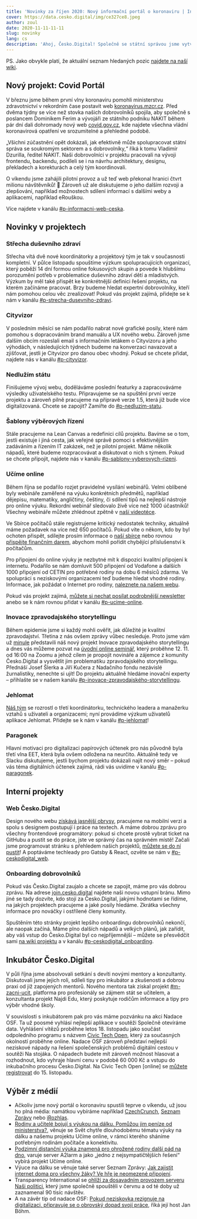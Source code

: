 ```yaml
---
title: 'Novinky za říjen 2020: Nový informační portál o koronaviru | Inovujeme české zpravodajství'
cover: https://data.cesko.digital/img/ce327ce8.jpeg
author: zoul
date: 2020-11-11-11-11
slug: novinky
lang: cs
description: 'Ahoj, Česko.Digital! Společně se státní správou jsme vytvořili nový Covid portál ČR, který už za první víkend pilotního provozu zaznamenal prvního čtvrt milionu návštěvníků, spustili jsme nový onboarding dobrovolníků a zveme vás na úvodní seminář věnovaný inovacím ve zpravodajském storytellingu. Zkrátka nabitý říjen! 👩‍💻🔥 Co všechno se u nás za poslední měsíc událo? Čtěte dál!'
---
```


PS. Jako obvykle platí, že aktuální seznam hledaných pozic [najdete na naší wiki](https://wiki.cesko.digital/x/swEY).

## Nový projekt: Covid Portál

V březnu jsme během první vlny koronaviru pomohli ministerstvu zdravotnictví v rekordním čase postavit web [koronavirus.mzcr.cz](https://koronavirus.mzcr.cz). Před dvěma týdny se více než stovka našich dobrovolníků spojila, aby společně s poslancem Dominikem Ferim a vývojáři ze státního podniku NAKIT během pár dní dali dohromady nový web [covid.gov.cz](https://covid.gov.cz), kde najdete všechna vládní koronavirová opatření ve srozumitelné a přehledné podobě.

„Všichni zúčastnění opět dokázali, jak efektivně může spolupracovat státní správa se soukromým sektorem a s dobrovolníky,“ říká k tomu Vladimír Dzurilla, ředitel NAKIT. Naši dobrovolníci v projektu pracovali na vývoji frontendu, backendu, podíleli se i na návrhu architektury, designu, překladech a korekturách a celý tým koordinovali.

O víkendu jsme zahájili pilotní provoz a už teď web překonal hranici čtvrt milionu návštěvníků! 🎉 Zároveň už ale diskutujeme o jeho dalším rozvoji a zlepšování, například možnostech sdílení informací s dalšími weby a aplikacemi, například eRouškou.

Více najdete v kanálu [#p-informacni-web-ceska](https://cesko-digital.slack.com/archives/C01DGSL4JFN).

## Novinky v projektech

### Střecha duševního zdraví

Střecha vítá dvě nové koordinátorky a projektový tým je tak v současnosti kompletní. V půlce listopadu spouštíme výzkum spolupracujících organizací, který poběží 14 dní formou online fokusových skupin a povede k hlubšímu porozumění potřeb v problematice duševního zdraví dětí a mladistvých. Výzkum by měl také přispět ke konkrétnější definici řešení projektu, na kterém začínáme pracovat. Brzy budeme hledat expertní dobrovolníky, kteří nám pomohou celou věc zrealizovat! Pokud vás projekt zajímá, přidejte se k nám v kanálu [#p-strecha-dusevniho-zdravi](https://cesko-digital.slack.com/archives/C01168N8XP1).

### Cityvizor

V posledním měsíci se nám podařilo nabrat nové grafické posily, které nám pomohou s dopracováním brand manuálu a UX nového webu. Zároveň jsme dalším obcím rozeslali email s informačním letákem o Cityvizoru a jeho výhodách, v následujících týdnech budeme na konverzaci navazovat a zjišťovat, jestli je Cityvizor pro danou obec vhodný. Pokud se chcete přidat, najdete nás v kanálu [#p-cityvizor](https://cesko-digital.slack.com/archives/CG66HNLH4).

### Nedlužím státu

Finišujeme vývoj webu, doděláváme poslední featurky a zapracováváme výsledky uživatelského testu. Připravujeme se na spuštění první verze projektu a zároveň pilně pracujeme na přípravě verze 1.5, která již bude více digitalizovaná. Chcete se zapojit? Zamiřte do [#p-nedluzim-statu](https://cesko-digital.slack.com/archives/CHTQQN5AL).

### Šablony výběrových řízení

Stále pracujeme na Lean Canvas a redefinici cílů projektu. Bavíme se o tom, jestli existuje i jiná cesta, jak veřejné správě pomoci s efektivnějším zadáváním a řízením IT zakázek, než je pilotní projekt. Máme několik nápadů, které budeme rozpracovávat a diskutovat o nich s týmem. Pokud se chcete připojit, najdete nás v kanálu [#p-sablony-vyberovych-rizeni](https://cesko-digital.slack.com/archives/CSHURJA9L).

### Učíme online

Během října se podařilo rozjet pravidelné vysílání webinářů. Velmi oblíbené byly webináře zaměřené na výuku konkrétních předmětů, například dějepisu, matematiky, angličtiny, češtiny, či sdílení tipů na nejlepší nástroje pro online výuku. Rekordní webinář sledovalo živě více než 1000 účastníků! Všechny webináře můžete zhlédnout zpětně v [naší videotéce](https://www.ucimeonline.cz/aktivity/ucime-nanecisto/videoteka/).

Ve Sbírce počítačů stále registrujeme kritický nedostatek techniky, aktuálně máme požadavek na více než 650 počítačů. Pokud víte o někom, kdo by byl ochoten přispět, sdílejte prosím informace o [naší sbírce](https://www.ucimeonline.cz/aktivity/sbirka-pocitacu/) nebo rovnou [přispějte finančním darem](https://www.darujme.cz/projekt/1203574), abychom mohli pořídit chybějící příslušenství k počítačům.

Pro připojení do online výuky je nezbytné mít k dispozici kvalitní připojení k internetu. Podařilo se nám domluvit 500 připojení od Vodafone a dalších 1000 připojení od CETIN pro potřebné rodiny na dobu 6 měsíců zdarma. Ve spolupráci s neziskovými organizacemi teď budeme hledat vhodné rodiny. Informace, jak požádat o Internet pro rodiny, [naleznete na našem webu](https://www.ucimeonline.cz/aktivity/internet-do-rodiny/).

Pokud vás projekt zajímá, [můžete si nechat posílat podrobnější newsletter](https://www.ucimeonline.cz/newsletter/) anebo se k nám rovnou přidat v kanálu [#p-ucime-online](https://cesko-digital.slack.com/archives/CUXRHTY58).

### Inovace zpravodajského storytellingu

Během epidemie jsme si každý mohli ověřit, jak důležité je kvalitní zpravodajství. Třetina z nás ovšem zprávy vůbec nesleduje. Proto jsme vám už [minule](https://blog.cesko.digital/2020/10/novinky) představili náš nový projekt Inovace zpravodajského storytellingu a dnes vás můžeme pozvat na [úvodní online seminář](https://www.eventbrite.com/e/inovace-zpravodajskeho-storytellingu-aneb-jak-povznest-ceskou-zurnalistiku-tickets-126780171907#), který proběhne 12. 11. od 16:00 na Zoomu a jehož cílem je propojit novináře a zájemce z komunity Česko.Digital a vysvětlit jim problematiku zpravodajského storytellingu. Přednáší Josef Šlerka a Jiří Kučera z Nadačního fondu nezávislé žurnalistiky, nenechte si ujít! Do projektu aktuálně hledáme inovační experty – přihlašte se v našem kanálu [#p-inovace-zpravodajského-storytellingu](https://cesko-digital.slack.com/archives/C01AENB1LPP).

### Jehlomat

[Náš tým](https://wiki.cesko.digital/display/JEH) se rozrostl o třetí koordinátorku, technického leadera a manažerku vztahů s uživateli a organizacemi; nyní provádíme výzkum uživatelů aplikace Jehlomat. Přidejte se k nám v kanálu [#p-jehlomat](https://cesko-digital.slack.com/archives/C017VKLRRC0)!

### Paragonek

Hlavní motivaci pro digitalizaci papírových účtenek pro nás původně byla třetí vlna EET, která byla ovšem odložena na neurčito. Aktuálně tedy ve Slacku diskutujeme, jestli bychom projektu dokázali najít nový směr – pokud vás téma digitálních účtenek zajímá, rádi vás uvidíme v kanálu [#p-paragonek](https://cesko-digital.slack.com/archives/CUM0HJ5QB).

## Interní projekty

### Web Česko.Digital

Design nového webu [získává jasnější obrysy](https://www.figma.com/file/8YdGIHXLPo8zt4ZN8KJ4Hy/C.D-Web?node-id=1%3A2), pracujeme na mobilní verzi a spolu s designem postupují i práce na textech. A máme dobrou zprávu pro všechny frontendové programátory: pokud si chcete prostě vybrat ticket na GitHubu a pustit se do práce, jste ve správný čas na správném místě! Začali jsme programovat stránku s přehledem našich projektů, [můžete se do ní pustit](https://github.com/cesko-digital/web/issues/64)! A poptáváme techleady pro Gatsby & React, ozvěte se nám v [#p-ceskodigital_web](https://cesko-digital.slack.com/archives/CHG9NA23D).

### Onboarding dobrovolníků

Pokud vás Česko.Digital zaujalo a chcete se zapojit, máme pro vás dobrou zprávu. Na adrese [join.cesko.digital](https://join.cesko.digital/) najdete naši novou vstupní bránu. Mimo jiné se tady dozvíte, kdo stojí za Česko.Digital, jakými hodnotami se řídíme, na jakých projektech pracujeme a jaké posily hledáme. Zkrátka všechny informace pro nováčky i ostřílené členy komunity.

Spuštěním této stránky projekt lepšího onboardingu dobrovolníků nekončí, ale naopak začíná. Máme plno dalších nápadů a velkých plánů, jak zařídit, aby váš vstup do Česko.Digital byl co nejpříjemnější – můžete se přesvědčit sami [na wiki projektu](https://wiki.cesko.digital/x/RQkY) a v kanálu [#p-ceskodigital_onboarding](https://cesko-digital.slack.com/archives/C019JAJJS02).

## Inkubátor Česko.Digital

V půli října jsme absolvovali setkání s devíti novými mentory a konzultanty. Diskutovali jsme jejich roli, sdíleli tipy pro inkubátor a zkušenosti a dobrou praxi od již zapojených mentorů. Nového mentora tak získal projekt [#m-zacni-ucit](https://cesko-digital.slack.com/archives/C01CDSTV8KF), platforma pro profesionály se zájmem stát se učitelem, a konzultanta projekt Najdi Edu, který poskytuje rodičům informace a tipy pro výběr vhodné školy.

V souvislosti s inkubátorem pak pro vás máme pozvánku na akci Nadace OSF. Ta už poosmé vyhlásí nejlepší aplikace v soutěži Společně otevíráme data. Vyhlášení vítězů proběhne letos 18. listopadu jako součást odpoledního programu s názvem [Civic Tech Open](https://osf.cz/programy/ziva-demokracie/nas-stat-nase-data/civic-tech-open-obcansky-sektor-digitalne/), který za současných okolností proběhne online. Nadace OSF zároveň představí nejlepší neziskové nápady na řešení společenských problémů digitální cestou v soutěži Na stojáka. O nápadech budete mít zároveň možnost hlasovat a rozhodnout, kdo vyhraje hlavní cenu v podobě 60 000 Kč a vstupu do inkubačního procesu Česko.Digital. Na Civic Tech Open [online] se [můžete registrovat](https://forms.gle/eZHoYFw5FQznmZb16) do 15. listopadu.

## Výběr z médií

* Ačkoliv jsme nový portál o koronaviru spustili teprve o víkendu, už jsou ho plná média: namátkou vybíráme například [CzechCrunch](https://www.czechcrunch.cz/2020/11/opatreni-v-reci-ktere-vsichni-rozumi-dobrovolnici-z-cesko-digital-vytvorili-za-dva-tydny-informacni-covid-portal/), [Seznam Zprávy](https://www.seznamzpravy.cz/clanek/feri-si-u-babise-vydupal-covid-portal-s-dobrovolniky-ho-vytvorili-za-14-dni-128331) nebo [iRozhlas](https://www.irozhlas.cz/zpravy-domov/spusteni-covid-portal-opatreni-vlady_2011062317_btk).
* [Rodiny a učitelé bojují s výukou na dálku. Pomůžou jim peníze od ministerstva?](https://www.svetchytre.cz/a/p6v9s/rodiny-a-ucitele-bojuji-s-vyukou-na-dalku-pomuzou-jim-penize-od-ministerstva), věnuje se Svět chytře dlouhodobému tématu výuky na dálku a našemu projektu Učíme online, v rámci kterého sháníme potřebným rodinám počítače a konektivitu.
* [Podzimní distanční výuka znamená pro ohrožené rodiny další pád na dno](https://a2larm.cz/2020/10/podzimni-distancni-vyuka-znamena-pro-ohrozene-rodiny-dalsi-pad-na-dno/), varuje server A2larm a jako „jedno z nejsympatičtějších řešení“ vybírá projekt Učíme online.
* Výuce na dálku se věnuje také server Seznam Zprávy: [Jak zajistit internet doma pro všechny žáky? Ve hře je neomezené připojení](https://www.seznamzpravy.cz/clanek/jak-zajistit-internet-doma-pro-vsechny-zaky-ve-hre-je-neomezene-pripojeni-123363).
* Transparency International se [ohlíží za dosavadním provozem serveru Naši politici](https://www.transparency.cz/ve-verejne-online-databazi-nasi-politici-ted-najdete-temer-1000-zkontrolovanych-profilu/), který jsme společně spouštěli v červnu a od té doby už zaznamenal 90 tisíc návštěv.
* A na závěr tip od nadace OSF: [Pokud neziskovka rezignuje na digitalizaci, připravuje se o obrovský dopad svojí práce](https://osf.cz/2020/10/21/jan-bohm-pokud-neziskovka-rezignuje-na-digitalizaci-pripravuje-se-o-obrovsky-dopad-svoji-prace/), říká její host Jan Böhm.
